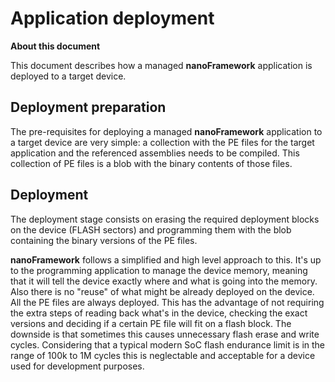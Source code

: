 # Application deployment

**About this document**

This document describes how a managed **nanoFramework** application is deployed to a target device.


## Deployment preparation

The pre-requisites for deploying a managed **nanoFramework** application to a target device are very simple: a collection with the PE files for the target application and the referenced assemblies needs to be compiled. This collection of PE files is a blob with the binary contents of those files.


## Deployment

The deployment stage consists on erasing the required deployment blocks on the device (FLASH sectors) and programming them with the blob containing the binary versions of the PE files.

**nanoFramework** follows a simplified and high level approach to this. It's up to the programming application to manage the device memory, meaning that it will tell the device exactly where and what is going into the memory. 
Also there is no "reuse" of what might be already deployed on the device. All the PE files are always deployed. This has the advantage of not requiring the extra steps of reading back what's in the device, checking the exact versions and deciding if a certain PE file will fit on a flash block. The downside is that sometimes this causes unnecessary flash erase and write cycles. Considering that a typical modern SoC flash endurance limit is in the range of 100k to 1M cycles this is neglectable and acceptable for a device used for development purposes.
